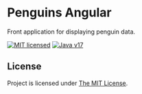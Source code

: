 # Penguins Angular

Front application for displaying penguin data.

[![MIT licensed][shield-mit]](LICENSE)
[![Java v17][shield-java]](https://openjdk.java.net/projects/jdk/17/)

## License

Project is licensed under [The MIT License](LICENSE).

[shield-mit]: https://img.shields.io/badge/license-MIT-blue.svg
[shield-java]: https://img.shields.io/badge/Java-17-blue.svg

